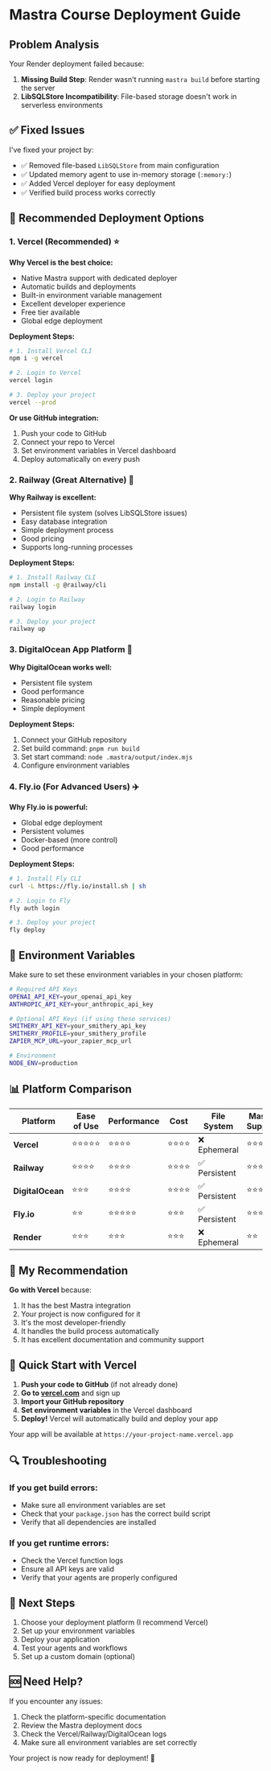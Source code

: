 # Mastra Course Deployment Guide

## Problem Analysis

Your Render deployment failed because:
1. **Missing Build Step**: Render wasn't running `mastra build` before starting the server
2. **LibSQLStore Incompatibility**: File-based storage doesn't work in serverless environments

## ✅ Fixed Issues

I've fixed your project by:
- ✅ Removed file-based `LibSQLStore` from main configuration
- ✅ Updated memory agent to use in-memory storage (`:memory:`)
- ✅ Added Vercel deployer for easy deployment
- ✅ Verified build process works correctly

## 🚀 Recommended Deployment Options

### 1. Vercel (Recommended) ⭐

**Why Vercel is the best choice:**
- Native Mastra support with dedicated deployer
- Automatic builds and deployments
- Built-in environment variable management
- Excellent developer experience
- Free tier available
- Global edge deployment

**Deployment Steps:**
```bash
# 1. Install Vercel CLI
npm i -g vercel

# 2. Login to Vercel
vercel login

# 3. Deploy your project
vercel --prod
```

**Or use GitHub integration:**
1. Push your code to GitHub
2. Connect your repo to Vercel
3. Set environment variables in Vercel dashboard
4. Deploy automatically on every push

### 2. Railway (Great Alternative) 🚂

**Why Railway is excellent:**
- Persistent file system (solves LibSQLStore issues)
- Easy database integration
- Simple deployment process
- Good pricing
- Supports long-running processes

**Deployment Steps:**
```bash
# 1. Install Railway CLI
npm install -g @railway/cli

# 2. Login to Railway
railway login

# 3. Deploy your project
railway up
```

### 3. DigitalOcean App Platform 🌊

**Why DigitalOcean works well:**
- Persistent file system
- Good performance
- Reasonable pricing
- Simple deployment

**Deployment Steps:**
1. Connect your GitHub repository
2. Set build command: `pnpm run build`
3. Set start command: `node .mastra/output/index.mjs`
4. Configure environment variables

### 4. Fly.io (For Advanced Users) ✈️

**Why Fly.io is powerful:**
- Global edge deployment
- Persistent volumes
- Docker-based (more control)
- Good performance

**Deployment Steps:**
```bash
# 1. Install Fly CLI
curl -L https://fly.io/install.sh | sh

# 2. Login to Fly
fly auth login

# 3. Deploy your project
fly deploy
```

## 🔧 Environment Variables

Make sure to set these environment variables in your chosen platform:

```bash
# Required API Keys
OPENAI_API_KEY=your_openai_api_key
ANTHROPIC_API_KEY=your_anthropic_api_key

# Optional API Keys (if using these services)
SMITHERY_API_KEY=your_smithery_api_key
SMITHERY_PROFILE=your_smithery_profile
ZAPIER_MCP_URL=your_zapier_mcp_url

# Environment
NODE_ENV=production
```

## 📊 Platform Comparison

| Platform | Ease of Use | Performance | Cost | File System | Mastra Support |
|----------|-------------|-------------|------|-------------|----------------|
| **Vercel** | ⭐⭐⭐⭐⭐ | ⭐⭐⭐⭐ | ⭐⭐⭐⭐ | ❌ Ephemeral | ⭐⭐⭐⭐⭐ |
| **Railway** | ⭐⭐⭐⭐ | ⭐⭐⭐⭐ | ⭐⭐⭐⭐ | ✅ Persistent | ⭐⭐⭐⭐ |
| **DigitalOcean** | ⭐⭐⭐ | ⭐⭐⭐⭐ | ⭐⭐⭐⭐ | ✅ Persistent | ⭐⭐⭐ |
| **Fly.io** | ⭐⭐ | ⭐⭐⭐⭐⭐ | ⭐⭐⭐ | ✅ Persistent | ⭐⭐⭐ |
| **Render** | ⭐⭐⭐ | ⭐⭐⭐ | ⭐⭐⭐ | ❌ Ephemeral | ⭐⭐ |

## 🎯 My Recommendation

**Go with Vercel** because:
1. It has the best Mastra integration
2. Your project is now configured for it
3. It's the most developer-friendly
4. It handles the build process automatically
5. It has excellent documentation and community support

## 🚀 Quick Start with Vercel

1. **Push your code to GitHub** (if not already done)
2. **Go to [vercel.com](https://vercel.com)** and sign up
3. **Import your GitHub repository**
4. **Set environment variables** in the Vercel dashboard
5. **Deploy!** Vercel will automatically build and deploy your app

Your app will be available at `https://your-project-name.vercel.app`

## 🔍 Troubleshooting

### If you get build errors:
- Make sure all environment variables are set
- Check that your `package.json` has the correct build script
- Verify that all dependencies are installed

### If you get runtime errors:
- Check the Vercel function logs
- Ensure all API keys are valid
- Verify that your agents are properly configured

## 📝 Next Steps

1. Choose your deployment platform (I recommend Vercel)
2. Set up your environment variables
3. Deploy your application
4. Test your agents and workflows
5. Set up a custom domain (optional)

## 🆘 Need Help?

If you encounter any issues:
1. Check the platform-specific documentation
2. Review the Mastra deployment docs
3. Check the Vercel/Railway/DigitalOcean logs
4. Make sure all environment variables are set correctly

Your project is now ready for deployment! 🎉
